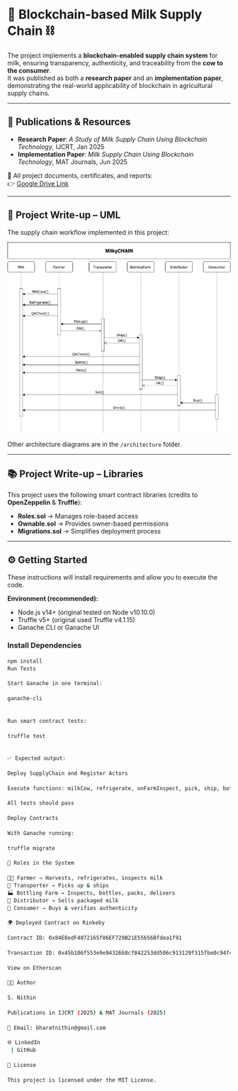 # 🥛 Blockchain-based Milk Supply Chain ⛓️

The project implements a **blockchain-enabled supply chain system** for milk, ensuring transparency, authenticity, and traceability from the **cow to the consumer**.  
It was published as both a **research paper** and an **implementation paper**, demonstrating the real-world applicability of blockchain in agricultural supply chains.

---

## 📑 Publications & Resources
- **Research Paper**: *A Study of Milk Supply Chain Using Blockchain Technology*, IJCRT, Jan 2025  
- **Implementation Paper**: *Milk Supply Chain Using Blockchain Technology*, MAT Journals, Jun 2025  

📂 All project documents, certificates, and reports:  
👉 [Google Drive Link](https://drive.google.com/drive/folders/1YkcJH4HGull5lm_LbcP_VZj3QXKY8M-6?usp=drive_link)

---

## 📌 Project Write-up – UML
The supply chain workflow implemented in this project:  

![Sequence Diagram](architecture/UdacityMilkyCHAIN_Sequence_Diagram.png)  

Other architecture diagrams are in the `/architecture` folder.

---

## 📚 Project Write-up – Libraries
This project uses the following smart contract libraries (credits to **OpenZeppelin** & **Truffle**):
- **Roles.sol** → Manages role-based access  
- **Ownable.sol** → Provides owner-based permissions  
- **Migrations.sol** → Simplifies deployment process  

---

## ⚙️ Getting Started
These instructions will install requirements and allow you to execute the code.

**Environment (recommended):**
- Node.js v14+ (original tested on Node v10.10.0)  
- Truffle v5+ (original used Truffle v4.1.15)  
- Ganache CLI or Ganache UI  

### Install Dependencies
```bash
npm install
Run Tests

Start Ganache in one terminal:

ganache-cli


Run smart contract tests:

truffle test


✅ Expected output:

Deploy SupplyChain and Register Actors

Execute functions: milkCow, refrigerate, onFarmInspect, pick, ship, bottle, pack, delivery, sellItem, buy, consumer

All tests should pass

Deploy Contracts

With Ganache running:

truffle migrate

🔑 Roles in the System

👨‍🌾 Farmer → Harvests, refrigerates, inspects milk
🚚 Transporter → Picks up & ships
🏭 Bottling Farm → Inspects, bottles, packs, delivers
🏪 Distributor → Sells packaged milk
🛒 Consumer → Buys & verifies authenticity

🌍 Deployed Contract on Rinkeby

Contract ID: 0x84E8edF4072165f86EF729B21E55656Bfdea1f91

Transaction ID: 0x45b106f553e9e94326b8cf842253dd506c913129f315fbe0c94f45be65d0af82

View on Etherscan

👨‍💻 Author

S. Nithin

Publications in IJCRT (2025) & MAT Journals (2025)

📧 Email: bharatnithin@gmail.com

🌐 LinkedIn
 | GitHub

📜 License

This project is licensed under the MIT License.

